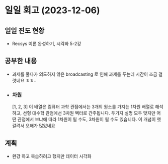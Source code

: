 # 일일 회고 (2023-12-06)

## 일일 진도 현황
- Recsys 이론 완성하기, 시각화 5-2강

## 공부한 내용
- 과제를 풀다가 의도하지 않은 broadcasting 로 인해 과제를 푸는데 시간이 조금 걸렷네요 ㅎㅎ..
- ### 차원
  [1, 2, 3] 이 배열은 컴퓨터 과학 관점에서는 3개의 원소를 가지는 1차원 배열로 해석하고,
  선형 대수학 관점에선 3차원 벡터로 간주됩니다. 두가지 설명 모두 맞지만 어떤 관점에서 보냐에 따라 1차원이 될 수도, 3차원이 될 수도 있습니다.
  이 개념이 햇갈려서 오해가 많았네요

## 계획
- 완강 하고 복습하려고 했지만 데이터 시각화